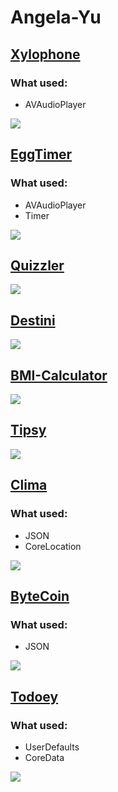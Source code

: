 # Angela-Yu

## [Xylophone](https://github.com/DariiaV/Angela-Yu/tree/main/Xylophone-iOS13-master)
### What used:
- AVAudioPlayer

![](Xylophone-iOS13-master/Xylophone.gif)

## [EggTimer](https://github.com/DariiaV/Angela-Yu/tree/main/EggTimer-iOS13-master)
### What used:
- AVAudioPlayer
- Timer

![](EggTimer-iOS13-master/EggTimer.gif)

## [Quizzler](https://github.com/DariiaV/Angela-Yu/tree/main/Quizzler-iOS13-master)
![](Quizzler-iOS13-master/Quizzler.gif)

## [Destini](https://github.com/DariiaV/Angela-Yu/tree/main/Destini-iOS13-master)
![](Destini-iOS13-master/Destini.gif)

## [BMI-Calculator](https://github.com/DariiaV/Angela-Yu/tree/main/BMI-Calculator-iOS13-master)
![](BMI-Calculator-iOS13-master/BMI%20Calculator.gif)

## [Tipsy](https://github.com/DariiaV/Angela-Yu/tree/main/Tipsy-iOS13-master)
![](Tipsy-iOS13-master/Tipsy.gif)

## [Clima](https://github.com/DariiaV/Angela-Yu/tree/main/Clima-iOS13-master)
### What used:
- JSON
- CoreLocation

![](Clima-iOS13-master/Clima.gif)

## [ByteCoin](https://github.com/DariiaV/Angela-Yu/tree/main/ByteCoin-iOS13-master)
### What used:
- JSON

![](ByteCoin-iOS13-master/ByteCoin.gif)

## [Todoey](https://github.com/DariiaV/Angela-Yu/tree/main/Todoey)
### What used:
- UserDefaults
- CoreData

![](Todoey/Todoey.gif)
